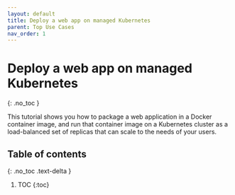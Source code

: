 ```yaml
---
layout: default
title: Deploy a web app on managed Kubernetes
parent: Top Use Cases
nav_order: 1
---
```


# Deploy a web app on managed Kubernetes
{: .no_toc }

This tutorial shows you how to package a web application in a Docker container image, and run that container image on a Kubernetes cluster as a load-balanced set of replicas that can scale to the needs of your users.

## Table of contents
{: .no_toc .text-delta }

1. TOC
{:toc}